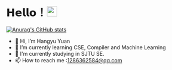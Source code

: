 # 𝗛𝗲𝗹𝗹𝗼！<img src="https://user-images.githubusercontent.com/5679180/79618120-0daffb80-80be-11ea-819e-d2b0fa904d07.gif" width="27px"> 

[![Anurag's GitHub stats](https://github-readme-stats.vercel.app/api?username=Yuan-Allen&show_icons=true&theme=dracula)](https://github.com/anuraghazra/github-readme-stats)

- 👋 Hi, I’m Hangyu Yuan
- 🌱 I’m currently learning CSE, Compiler and Machine Learning
- 🏫 I'm currently studying in SJTU SE.
- 📫 How to reach me :1286362584@qq.com

<!---
Yuan-Allen/Yuan-Allen is a ✨ special ✨ repository because its `README.md` (this file) appears on your GitHub profile.
You can click the Preview link to take a look at your changes.
--->
